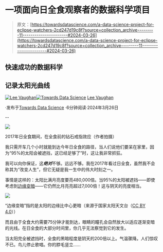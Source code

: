 # 一项面向日全食观察者的数据科学项目

> 原文：[https://towardsdatascience.com/a-data-science-project-for-eclipse-watchers-2cd247d19c8f?source=collection_archive---------11-----------------------#2024-03-26](https://towardsdatascience.com/a-data-science-project-for-eclipse-watchers-2cd247d19c8f?source=collection_archive---------11-----------------------#2024-03-26)

## 快速成功的数据科学

## 记录太阳光曲线

[](https://medium.com/@lee_vaughan?source=post_page---byline--2cd247d19c8f--------------------------------)[![Lee Vaughan](../Images/9f6b90bb76102f438ab0b9a4a62ffa3f.png)](https://medium.com/@lee_vaughan?source=post_page---byline--2cd247d19c8f--------------------------------)[](https://towardsdatascience.com/?source=post_page---byline--2cd247d19c8f--------------------------------)[![Towards Data Science](../Images/a6ff2676ffcc0c7aad8aaf1d79379785.png)](https://towardsdatascience.com/?source=post_page---byline--2cd247d19c8f--------------------------------) [Lee Vaughan](https://medium.com/@lee_vaughan?source=post_page---byline--2cd247d19c8f--------------------------------)

·发布于[Towards Data Science](https://towardsdatascience.com/?source=post_page---byline--2cd247d19c8f--------------------------------) ·6分钟阅读·2024年3月26日

--

![](../Images/95f92377c1ac4e8f86aaf491ec047fad.png)

2017年日全食期间，在全食前的钻石戒指效应（作者拍摄）

我只需开车几个小时就能到达今年日全食的路径，当人们说他们要呆在家里，因为“95%的太阳会被遮挡，这已经足够了”时，这让我非常抓狂。

我可以向你保证，这***绝对***不够。远远不够。我在2017年看过日全食，虽然我不会称其为“改变人生”，但它无疑是我一生中的伟大时刻之一。

事情是这样的：太阳比满月亮度要亮480,000倍。当95%的太阳被遮挡——即使考虑到[边缘变暗](https://en.wikipedia.org/wiki/Limb_darkening)——它仍然比月亮亮超过7,000倍！这与阴天的亮度相当。

![](../Images/5cc2a93181f401a53092263cae072a92.png)

“边缘变暗”指的是太阳的边缘比中心更暗（来源于国家太阳天文台（[CC BY 4.0](https://nso.edu/about/image-use-policy/)））

而且由于全食大约需要75分钟才能到达，眼睛的瞳孔会自然放大以适应逐渐变暗的光线。在日全食的大部分时间里，你几乎无法察觉到它的发生。

当太阳完全被遮挡时，全食的黑暗程度是阴天的200倍以上。气温骤降。人们惊叹不已。鸟儿停止歌唱。你的脖毛竖立……
